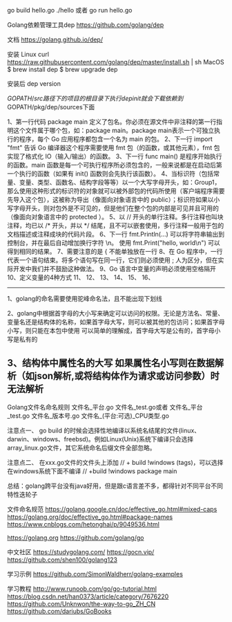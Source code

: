 go build hello.go
./hello
或者
go run hello.go

Golang依赖管理工具dep
https://github.com/golang/dep


文档
https://golang.github.io/dep/


安装
Linux curl https://raw.githubusercontent.com/golang/dep/master/install.sh | sh
MacOS
$ brew install dep
$ brew upgrade dep

安装后
dep version


$GOPATH/src路径下的项目的根目录下执行 dep init就会下载依赖到$GOPATH/pkg/dep/sources下面





1、第一行代码 package main 定义了包名。你必须在源文件中非注释的第一行指明这个文件属于哪个包，如：package main。package main表示一个可独立执行的程序，每个 Go 应用程序都包含一个名为 main 的包。
2、下一行 import "fmt" 告诉 Go 编译器这个程序需要使用 fmt 包（的函数，或其他元素），fmt 包实现了格式化 IO（输入/输出）的函数。
3、下一行 func main() 是程序开始执行的函数。main 函数是每一个可执行程序所必须包含的，一般来说都是在启动后第一个执行的函数（如果有 init() 函数则会先执行该函数）。
4、当标识符（包括常量、变量、类型、函数名、结构字段等等）以一个大写字母开头，如：Group1，那么使用这种形式的标识符的对象就可以被外部包的代码所使用（客户端程序需要先导入这个包），这被称为导出（像面向对象语言中的 public）；标识符如果以小写字母开头，则对包外是不可见的，但是他们在整个包的内部是可见并且可用的（像面向对象语言中的 protected ）。
5、以 // 开头的单行注释。多行注释也叫块注释，均已以 /* 开头，并以 */ 结尾，且不可以嵌套使用，多行注释一般用于包的文档描述或注释成块的代码片段。
6、下一行 fmt.Println(...) 可以将字符串输出到控制台，并在最后自动增加换行字符 \n。 使用 fmt.Print("hello, world\n") 可以得到相同的结果。 
7、需要注意的是 { 不能单独放在一行
8、在 Go 程序中，一行代表一个语句结束。将多个语句写在同一行，它们则必须使用 ; 人为区分，但在实际开发中我们并不鼓励这种做法。
9、Go 语言中变量的声明必须使用空格隔开
10、定义变量的4种方式
11、
12、
13、
14、
15、
16、




-------------------------------------------------------------------------------------------------
1、golang的命名需要使用驼峰命名法，且不能出现下划线

2、golang中根据首字母的大小写来确定可以访问的权限。无论是方法名、常量、变量名还是结构体的名称，如果首字母大写，则可以被其他的包访问；如果首字母小写，则只能在本包中使用
  可以简单的理解成，首字母大写是公有的，首字母小写是私有的
  
3、结构体中属性名的大写
如果属性名小写则在数据解析（如json解析,或将结构体作为请求或访问参数）时无法解析
 --------------------------------------------------------------------------------------------------------

Golang文件名命名规则
文件名_平台.go
文件名_test.go或者 文件名_平台_test.go
文件名_版本号.go
文件名_(平台:可选)_CPU类型.go


注意点一、
go build 的时候会选择性地编译以系统名结尾的文件(linux、darwin、windows、freebsd)。例如Linux(Unix)系统下编译只会选择array_linux.go文件，其它系统命名后缀文件全部忽略。

 注意点二、
在xxx.go文件的文件头上添加 // + build !windows (tags)，可以选择在windows系统下面不编译 
// +build !windows
package main

总结：golang跨平台没有java好用，但是跟c语言差不多，都得针对不同平台不同特性迭轮子





文件命名规范
https://golang.google.cn/doc/effective_go.html#mixed-caps
https://golang.org/doc/effective_go.html#package-names
https://www.cnblogs.com/hetonghai/p/9049536.html




https://golang.org
https://github.com/golang/go


中文社区
https://studygolang.com/
https://gocn.vip/
https://github.com/shen100/golang123


学习示例
https://github.com/SimonWaldherr/golang-examples




学习教程
http://www.runoob.com/go/go-tutorial.html
https://blog.csdn.net/han0373/article/category/7676220
https://github.com/Unknwon/the-way-to-go_ZH_CN
https://github.com/dariubs/GoBooks



